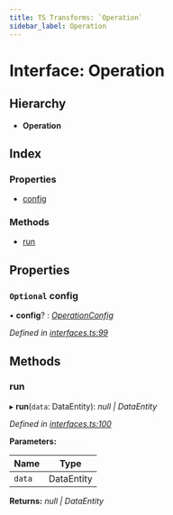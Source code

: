```yaml
---
title: TS Transforms: `Operation`
sidebar_label: Operation
---
```


# Interface: Operation

## Hierarchy

* **Operation**

## Index

### Properties

* [config](operation.md#optional-config)

### Methods

* [run](operation.md#run)

## Properties

### `Optional` config

• **config**? : *[OperationConfig](../overview.md#operationconfig)*

*Defined in [interfaces.ts:99](https://github.com/terascope/teraslice/blob/d8feecc03/packages/ts-transforms/src/interfaces.ts#L99)*

## Methods

###  run

▸ **run**(`data`: DataEntity): *null | DataEntity*

*Defined in [interfaces.ts:100](https://github.com/terascope/teraslice/blob/d8feecc03/packages/ts-transforms/src/interfaces.ts#L100)*

**Parameters:**

Name | Type |
------ | ------ |
`data` | DataEntity |

**Returns:** *null | DataEntity*
